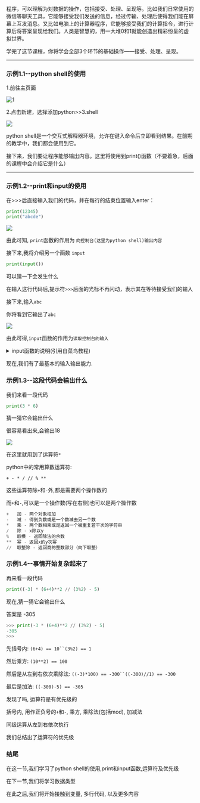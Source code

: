 程序，可以理解为对数据的操作，包括接受、处理、呈现等。比如我们日常使用的微信等聊天工具，它能够接受我们发送的信息，经过传输、处理后使得我们能在屏幕上互发消息。又比如电脑上的计算器程序，它能够接受我们的计算指令，进行计算后将答案呈现给我们。人类是智慧的，用一大堆0和1就能创造出精彩纷呈的虚拟世界。

学完了这节课程，你将学会全部3个环节的基础操作——接受、处理、呈现。

---

### 示例1.1--python shell的使用
1.前往主页面

![1](https://vip.123pan.cn/1816233029/9439462)

2.点击新建，选择添加python>>3.shell

![](https://vip.123pan.cn/1816233029/9439461)

python shell是一个交互式解释器环境，允许在键入命令后立即看到结果。在前期的教学中，我们都会使用到它。



接下来，我们要让程序能够输出内容。这里将使用到print()函数（不要着急，后面的课程中会介绍它是什么）

---

### 示例1.2--print和input的使用
在>>>后直接输入我们的代码，并在每行的结束位置输入enter：

```python
print(12345)
print("abcde")
```

![](https://vip.123pan.cn/1816233029/9439465)

由此可知, `print`函数的作用为 `向控制台(这里为python shell)输出内容`

接下来,我将介绍另一个函数 `input`

```python
print(input())
```

可以猜一下会发生什么

在输入这行代码后,提示符`>>>`后面的光标不再闪动，表示其在等待接受我们的输入

接下来,输入`abc`

你将看到它输出了`abc`

![](https://vip.123pan.cn/1816233029/9439464)

由此可得,`input`函数的作用为`读取控制台的输入`

<details class="lake-collapse"><summary id="uddaa1532"><span class="ne-text">input函数的说明(引用自菜鸟教程)</span></summary><div class="ne-quote"><p id="u611bffe4" class="ne-p"><span class="ne-text">Python3.x 中 input() 函数接受一个标准输入数据，返回为 string 类型（将在后续课程介绍）。</span></p><h3 id="BrA2d"><span class="ne-text">函数语法</span></h3></div><pre data-language="python" id="p9myv" class="ne-codeblock language-python"><code>input([prompt]) </code></pre><div class="ne-quote"><p id="ufa29016b" class="ne-p"><span class="ne-text">参数说明：</span></p><ul class="ne-ul"><li id="ubfd6483b" data-lake-index-type="0"><span class="ne-text">prompt: 提示信息</span></li></ul></div></details>

现在,我们有了最基本的输入输出能力.

### 示例1.3--这段代码会输出什么
我们来看一段代码

```python
print(3 * 6)
```

猜一猜它会输出什么

很容易看出来,会输出18

![](https://vip.123pan.cn/1816233029/9439463)

在这里就用到了运算符`*`

python中的常用算数运算符:

`+ - * / // % **`

这些运算符除`+`和`-`外,都是需要两个操作数的

而`+`和`-`,可以是一个操作数(写在右侧)也可以是两个操作数

```python
+	加 - 两个对象相加	
-	减 - 得到负数或是一个数减去另一个数	
*	乘 - 两个数相乘或是返回一个被重复若干次的字符串	
/	除 - x除以y	
%	取模 - 返回除法的余数	
**	幂 - 返回x的y次幂	
//	取整除 - 返回商的整数部分（向下取整）
```

### 示例1.4--事情开始复杂起来了
再来看一段代码

```python
print((-3) * (6+4)**2 // (3%2) - 5)
```

现在,猜一猜它会输出什么

答案是 -305

```python
>>> print(-3 * (6+4)**2 // (3%2) - 5)
-305
>>> 
```

先括号内: `(6+4) == 10``(3%2) == 1`

然后乘方: `(10**2) == 100`

然后是从左到右依次乘除法: `((-3)*100) == -300``((-300)//1) == -300`

最后是加法: `((-300)-5) == -305`

发现了吗, 运算符是有优先级的

括号内, 用作正负号的`+`和`-`, 乘方, 乘除法(包括mod), 加减法

同级运算从左到右依次执行

我们总结出了运算符的优先级

### 结尾
在这一节,我们学习了python shell的使用,print和input函数,运算符及优先级

在下一节,我们将学习数据类型

在此之后,我们将开始接触到变量, 多行代码, 以及更多内容

